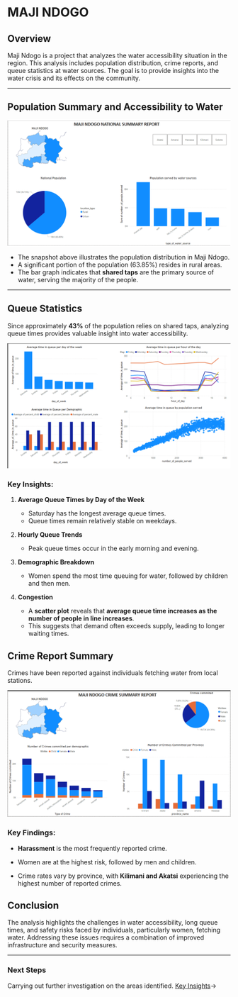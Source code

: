 
# MAJI NDOGO

## Overview
Maji Ndogo is a project that analyzes the water accessibility situation in the region. This analysis includes population distribution, crime reports, and queue statistics at water sources. The goal is to provide insights into the water crisis and its effects on the community.

---

## Population Summary and Accessibility to Water

![Maji Ndogo Population Summary](/Resources/Images/Part1/National%20Population.png)

- The snapshot above illustrates the population distribution in Maji Ndogo.
- A significant portion of the population (63.85%) resides in rural areas.
- The bar graph indicates that **shared taps** are the primary source of water, serving the majority of the people.

---

## Queue Statistics

Since approximately **43%** of the population relies on shared taps, analyzing queue times provides valuable insight into water accessibility.

![Visit Statistics](/Resources/Images/Part1/Visits.png)

### Key Insights:
1. **Average Queue Times by Day of the Week**  
   - Saturday has the longest average queue times.
   - Queue times remain relatively stable on weekdays.

2. **Hourly Queue Trends**  
   - Peak queue times occur in the early morning and evening.
   
3. **Demographic Breakdown**  
	- Women spend the most time queuing for water, followed by children and then men.
	
4. **Congestion**
	-   A **scatter plot** reveals that **average queue time increases as the number of people in line increases**.
    -   This suggests that demand often exceeds supply, leading to longer waiting times.   


## Crime Report Summary 

Crimes have been reported against individuals fetching water from local stations.

![Crime Report](/Resources/Images/Part1/Crime%20Report.png)

### Key Findings:

-  **Harassment** is the most frequently reported crime.

- Women are at the highest risk, followed by men and children.

- Crime rates vary by province, with **Kilimani and Akatsi** experiencing the highest number of reported crimes.


## Conclusion

The analysis highlights the challenges in water accessibility, long queue times, and safety risks faced by individuals, particularly women, fetching water. Addressing these issues requires a combination of improved infrastructure and security measures.

---

### Next Steps
Carrying out further investigation on the areas identified. 
[Key Insights](Key%20Insights.md)→
